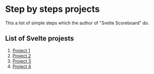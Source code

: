 # Step by steps projects

This a list of simple steps which the author of "Svelte Scoreboard" do.

## List of Svelte projests

1. [Project 1](code/svelte-scoreboard-01)
2. [Project 2](code/svelte-scoreboard-02)
3. [Project 3](code/svelte-scoreboard-03)
4. [Project 4](code/svelte-scoreboard-04)


